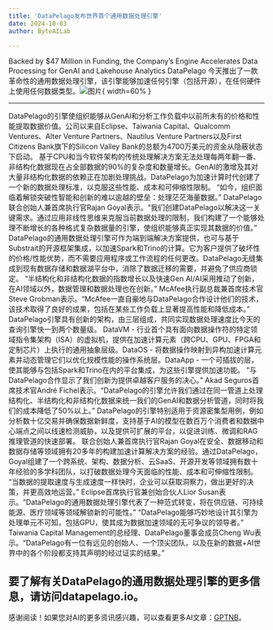 ```yaml
---
title: 'DataPelago发布世界首个通用数据处理引擎'
date: 2024-10-03
author: ByteAILab

---
```


Backed by $47 Million in Funding, the Company’s Engine Accelerates Data Processing for GenAI and Lakehouse Analytics
DataPelago 今天推出了一款革命性的通用数据处理引擎，该引擎能够加速任何引擎（包括开源），在任何硬件上使用任何数据类型。![图片](https://ai-techpark.com/wp-content/uploads/2024/10/DataPelago-960x540.jpg){ width=60% }

---
DataPelago的引擎使组织能够从GenAI和分析工作负载中以前所未有的价格和性能提取数据价值。公司以来自Eclipse、Taiwania Capital、Qualcomm Ventures、Alter Venture Partners、Nautilus Venture Partners以及First Citizens Bank旗下的Silicon Valley Bank的总额为4700万美元的资金从隐蔽状态下启动。
基于CPU和当今软件架构的传统处理解决方案无法处理每两年翻一番、非结构化数据现在占全部数据的90%的复杂度和数量增长。GenAI的激增及其对大量非结构化数据的依赖正在加剧处理挑战。DataPelago为加速计算时代创建了一个新的数据处理标准，以克服这些性能、成本和可伸缩性限制。
“如今，组织面临着解锁突破性智能和创新的难以逾越的壁垒：处理茫茫海量数据。” DataPelago联合创始人兼首席执行官Rajan Goyal表示。“我们创建DataPelago以解决这一关键需求。通过应用非线性思维来克服当前数据处理的限制，我们构建了一个能够处理不断增长的各种格式复杂数据量的引擎，使组织能够真正实现其数据的价值。”
DataPelago的通用数据处理引擎可作为端到端解决方案提供，也可与基于Substrait的开源框架集成，以加速Spark和Trino的计算。它为客户提供了破坏性的价格/性能优势，而不需要应用程序或工作流程的任何更改。DataPelago无缝集成到现有数据存储和数据湖平台中，消除了数据迁移的需要，并避免了供应商锁定。
“半结构化和非结构化数据的指数增长以及快速Gen AI/AI采用推动了创新，在AI领域以外，数据管理和数据处理也在创新。” McAfee执行副总裁兼首席技术官Steve Grobman表示。“McAfee一直自豪地与DataPelago合作设计他们的技术，该技术取得了良好的成果，包括在某些工作负载上显著提高性能和降低成本。”
DataPelago引擎具有创新的架构，由三层组成，共同实现数据处理速度比今天的查询引擎快一到两个数量级。
DataVM - 行业首个具有面向数据操作符的特定领域指令集架构（ISA）的虚拟机，提供在加速计算元素（跨CPU、GPU、FPGA和定制芯片）上执行的通用抽象层级。DataOS - 将数据操作映射到异构加速计算元素并动态管理它们以优化规模性能的操作系统层。DataApp - 一个可插拔的层，使其能够与包括Spark和Trino在内的平台集成，为这些引擎提供加速功能。
“与DataPelago合作显示了我们创新为提供卓越客户服务的决心。” Akad Seguros首席技术官André Fichel表示。“DataPelago的引擎允许我们通过在同一管道上处理结构化、半结构化和非结构化数据来统一我们的GenAI和数据分析管道，同时将我们的成本降低了50%以上。”
DataPelago的引擎特别适用于资源密集型用例，例如分析数十亿交易并确保数据新鲜度，支持基于AI的模型在数百万个消费者和数据中心端点之间以线速检测威胁，以及提供可扩展的平台，以促进训练、微调和RAG推理管道的快速部署。
联合创始人兼首席执行官Rajan Goyal在安全、数据移动和数据存储等领域拥有20多年的构建加速计算解决方案的经验。通过DataPelago，Goyal组建了一个跨系统、架构、数据分析、云SaaS、开源开发等领域拥有数十年经验的多学科团队，以打破数据处理今天面临的性能、成本和可伸缩性限制。
“当数据的提取速度与生成速度一样快时，企业可以获取洞察力，做出更好的决策，并更高效地运营。” Eclipse首席执行官兼创始合伙人Lior Susan表示。“DataPelago的通用数据处理引擎代表了一种范式转变，将在供应链、可持续能源、医疗领域等领域解锁新的可能性。”
“DataPelago能够巧妙地设计其引擎为处理单元不可知，包括GPU，使其成为数据加速领域的无可争议的领导者。” Taiwania Capital Management的总经理、DataPelago董事会成员Cheng Wu表示。“DataPelago有一位有远见的创始人、一个顶尖团队，以及在新的数据+AI世界中的各个阶段都支持其声明的经过证实的结果。”

要了解有关DataPelago的通用数据处理引擎的更多信息，请访问datapelago.io。
---
感谢阅读！如果您对AI的更多资讯感兴趣，可以查看更多AI文章：[GPTNB](https://gptnb.com)。